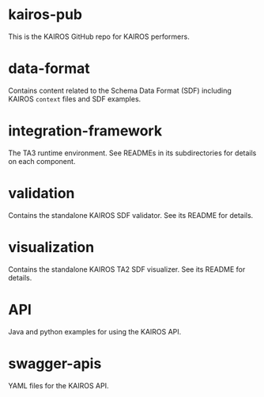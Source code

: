 # kairos-pub

This is the KAIROS GitHub repo for KAIROS performers.

# data-format

Contains content related to the Schema Data Format (SDF) including KAIROS `context` files and SDF examples.

# integration-framework

The TA3 runtime environment.  See READMEs in its subdirectories for details on each component.

# validation

Contains the standalone KAIROS SDF validator.  See its README for details.

# visualization

Contains the standalone KAIROS TA2 SDF visualizer.  See its README for details.

# API

Java and python examples for using the KAIROS API.

# swagger-apis

YAML files for the KAIROS API.
